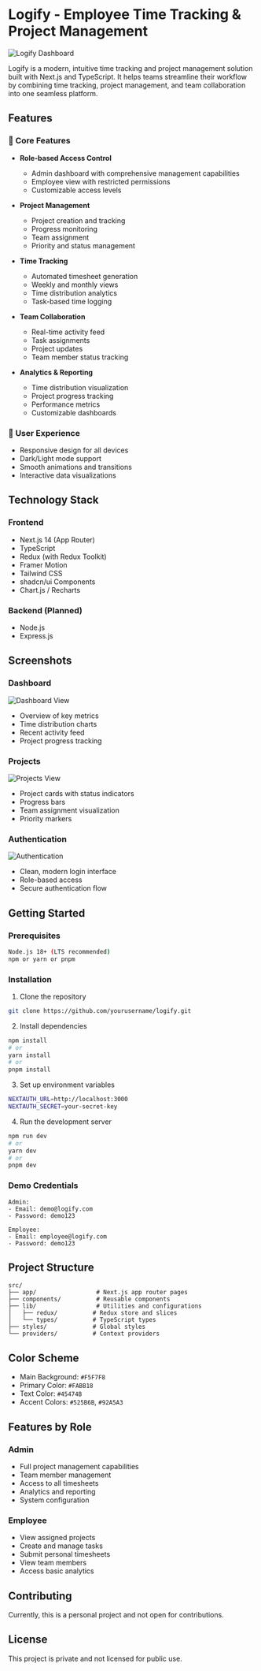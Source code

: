 # Logify - Employee Time Tracking & Project Management

![Logify Dashboard](./pictures_for_readme/main.png)

Logify is a modern, intuitive time tracking and project management solution built with Next.js and TypeScript. It helps teams streamline their workflow by combining time tracking, project management, and team collaboration into one seamless platform.

## Features

### 🎯 Core Features
- **Role-based Access Control**
  - Admin dashboard with comprehensive management capabilities
  - Employee view with restricted permissions
  - Customizable access levels

- **Project Management**
  - Project creation and tracking
  - Progress monitoring
  - Team assignment
  - Priority and status management

- **Time Tracking**
  - Automated timesheet generation
  - Weekly and monthly views
  - Time distribution analytics
  - Task-based time logging

- **Team Collaboration**
  - Real-time activity feed
  - Task assignments
  - Project updates
  - Team member status tracking

- **Analytics & Reporting**
  - Time distribution visualization
  - Project progress tracking
  - Performance metrics
  - Customizable dashboards

### 💫 User Experience
- Responsive design for all devices
- Dark/Light mode support
- Smooth animations and transitions
- Interactive data visualizations

## Technology Stack

### Frontend
- Next.js 14 (App Router)
- TypeScript
- Redux (with Redux Toolkit)
- Framer Motion
- Tailwind CSS
- shadcn/ui Components
- Chart.js / Recharts

### Backend (Planned)
- Node.js
- Express.js

## Screenshots

### Dashboard
![Dashboard View](./pictures_for_readme/dashboard.png)
- Overview of key metrics
- Time distribution charts
- Recent activity feed
- Project progress tracking

### Projects
![Projects View](./pictures_for_readme/projects.png)
- Project cards with status indicators
- Progress bars
- Team assignment visualization
- Priority markers

### Authentication
![Authentication](./pictures_for_readme/login.png)
- Clean, modern login interface
- Role-based access
- Secure authentication flow

## Getting Started

### Prerequisites
```bash
Node.js 18+ (LTS recommended)
npm or yarn or pnpm
```

### Installation
1. Clone the repository
```bash
git clone https://github.com/yourusername/logify.git
```

2. Install dependencies
```bash
npm install
# or
yarn install
# or 
pnpm install
```

3. Set up environment variables
```bash
NEXTAUTH_URL=http://localhost:3000
NEXTAUTH_SECRET=your-secret-key
```

4. Run the development server
```bash
npm run dev
# or
yarn dev
# or
pnpm dev
```

### Demo Credentials
```
Admin:
- Email: demo@logify.com
- Password: demo123

Employee:
- Email: employee@logify.com
- Password: demo123
```

## Project Structure
```
src/
├── app/                 # Next.js app router pages
├── components/          # Reusable components
├── lib/                 # Utilities and configurations
│   ├── redux/          # Redux store and slices
│   └── types/          # TypeScript types
├── styles/             # Global styles
└── providers/          # Context providers
```

## Color Scheme
- Main Background: `#F5F7F8`
- Primary Color: `#FABB18`
- Text Color: `#45474B`
- Accent Colors: `#525B6B`, `#92A5A3`

## Features by Role

### Admin
- Full project management capabilities
- Team member management
- Access to all timesheets
- Analytics and reporting
- System configuration

### Employee
- View assigned projects
- Create and manage tasks
- Submit personal timesheets
- View team members
- Access basic analytics

## Contributing
Currently, this is a personal project and not open for contributions.

## License
This project is private and not licensed for public use.
